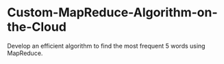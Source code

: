 # Custom-MapReduce-Algorithm-on-the-Cloud
Develop an efficient algorithm to find the most frequent 5 words 
using MapReduce.
